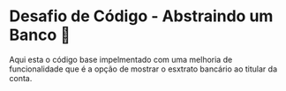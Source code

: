 # Desafio de Código - Abstraindo um Banco 🤑

Aqui esta o código base impelmentado com uma melhoria de funcionalidade que é a opção de mostrar o esxtrato bancário ao titular da conta.